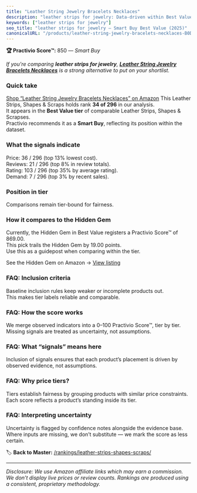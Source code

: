 ```yaml
---
title: "Leather String Jewelry Bracelets Necklaces"
description: "leather strips for jewelry: Data-driven within Best Value ranking using the Practivio Score™. Positioned by quality, value, demand, findability, momentum."
keywords: ["leather strips for jewelry"]
seo_title: "leather strips for jewelry — Smart Buy Best Value (2025)"
canonicalURL: "/products/leather-string-jewelry-bracelets-necklaces-B0DNJ1SDBV/"
---
```


**🏆 Practivio Score™:** 850 — _Smart Buy_


*If you're comparing **leather strips for jewelry**, **[Leather String Jewelry Bracelets Necklaces](https://www.amazon.com/dp/B0DNJ1SDBV?tag=practivio-20)** is a strong alternative to put on your shortlist.*
### Quick take
[Shop “Leather String Jewelry Bracelets Necklaces” on Amazon](https://www.amazon.com/dp/B0DNJ1SDBV?tag=practivio-20)
This Leather Strips, Shapes & Scraps holds rank **34 of 296** in our analysis.  
It appears in the **Best Value tier** of comparable Leather Strips, Shapes & Scrapses.  
Practivio recommends it as a **Smart Buy**, reflecting its position within the dataset.

### What the signals indicate
Price: 36 / 296 (top 13% lowest cost).  
Reviews: 21 / 296 (top 8% in review totals).  
Rating: 103 / 296 (top 35% by average rating).  
Demand: 7 / 296 (top 3% by recent sales).

### Position in tier
Comparisons remain tier-bound for fairness.

### How it compares to the Hidden Gem
Currently, the Hidden Gem in Best Value registers a Practivio Score™ of 869.00.  
This pick trails the Hidden Gem by 19.00 points.  
Use this as a guidepost when comparing within the tier.  

See the Hidden Gem on Amazon → [View listing](https://www.amazon.com/dp/B0CF27WXNR?tag=practivio-20)

### FAQ: Inclusion criteria
Baseline inclusion rules keep weaker or incomplete products out.  
This makes tier labels reliable and comparable.

### FAQ: How the score works
We merge observed indicators into a 0–100 Practivio Score™, tier by tier.  
Missing signals are treated as uncertainty, not assumptions.

### FAQ: What “signals” means here
Inclusion of signals ensures that each product’s placement is driven by observed evidence, not assumptions.

### FAQ: Why price tiers?
Tiers establish fairness by grouping products with similar price constraints.  
Each score reflects a product’s standing inside its tier.

### FAQ: Interpreting uncertainty
Uncertainty is flagged by confidence notes alongside the evidence base.  
Where inputs are missing, we don’t substitute — we mark the score as less certain.


🏷️ **Back to Master:** [/rankings/leather-strips-shapes-scraps/](/rankings/leather-strips-shapes-scraps/)

---
_Disclosure: We use Amazon affiliate links which may earn a commission. We don’t display live prices or review counts. Rankings are produced using a consistent, proprietary methodology._
